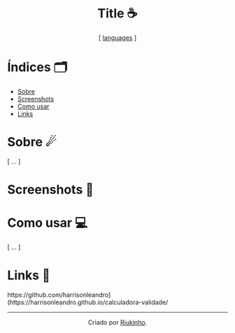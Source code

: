 <h1 align="center"> Title ☕</h1>
<div align="center">
  
  [ [languages](https://github.com/alexandresanlim/Badges4-README.md-Profile#-languages-) ]
  
</div>


# Índices 🗂
* [Sobre](#sobre-)
* [Screenshots](#screenshots-)
* [Como usar](#como-usar-)
* [Links](#links-)

# Sobre ☄

[ ... ]

# Screenshots 📸
<div display="inline" align="center">



</div>

# Como usar 💻

[ ... ]

# Links 🔗

<div> https://github.com/harrisonleandro](https://harrisonleandro.github.io/calculadora-validade/
</div>

<hr>
<div align="center">

Criado por [Riukinho](https://github.com/harrisonleandro).

</div>
